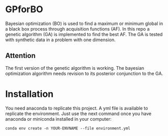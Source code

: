 # GPforBO

Bayesian optimization (BO) is used to find a maximum or minimum global in a black box process through acquisition functions (AF). In this repo a genetic algorithm (GA) is implemented to find the best AF. The GA is tested with synthetic data in a problem with one dimension.

## Attention

The first version of the genetic algorithm is working. The bayesian optimization algorithm needs revision to its posterior conjunction to the GA.

# Installation

You need anaconda to replicate this project. A yml file is available to replicate the environment. Just use the next command once you have anaconda or miniconda installed in your computer:

```
conda env create -n YOUR-ENVNAME --file environment.yml
```